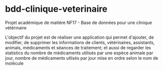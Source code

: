 # bdd-clinique-veterinaire
Projet académique de matière NF17 - Base de données pour une clinique vétérinaire

L'objectif du projet est de réaliser une application qui permet d'ajouter, de modifier, de supprimer les informations de
clients, vétérinaires, assistants, animals, médicaments et séances de traitement; et aussi de regarder les
statistics du nombre de médicaments utilisés par une espèce animale par jour, nombre de médicaments utlisés par jour mise en
ordre selon le nom de molécule
